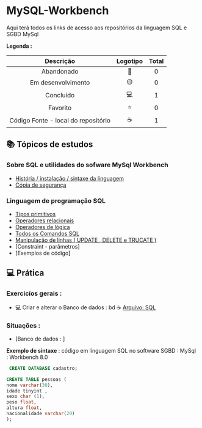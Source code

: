 # MySQL-Workbench 
 <p> Aqui terá todos os links de acesso aos repositórios da linguagem SQL  e SGBD MySql</p>
 

<strong> Legenda :</strong>

|Descrição | Logotipo   | Total |
|:--: |:--:|:--:|
| Abandonado | 🔴 | 0 |
| Em desenvolvimento    |  🟡  | 0 |
| Concluído    |  💻  | 1 |
| Favorito | ⭐ | 0 |
| Código Fonte - local do repositório | ☕| 1 |



## 📚 Tópicos de estudos 


### Sobre SQL e utilidades do sofware MySql Workbench

* [ História / instalação / sintaxe da linguagem   ](https://github.com/LeandroPereira2603/MySQL-Workbench/blob/main/Explica%C3%A7%C3%B4es/Historia-instala%C3%A7%C3%A3o.md)
* [Cópia de segurança](https://github.com/LeandroPereira2603/MySQL-Workbench/blob/main/Explica%C3%A7%C3%B4es/C%C3%B3pa%20de%20seguran%C3%A7a.md)



### Linguagem de programação SQL 

* [Tipos primitivos](https://github.com/LeandroPereira2603/MySQL-Workbench/blob/main/Explica%C3%A7%C3%B4es/tipos-primitivos.md)
* [Operadores relacionais](https://github.com/LeandroPereira2603/MySQL-Workbench/blob/main/Explica%C3%A7%C3%B4es/Operadores%20relacionais.md)
* [Operadores de lógica](https://github.com/LeandroPereira2603/MySQL-Workbench/blob/main/Explica%C3%A7%C3%B4es/Operadores%20de%20l%C3%B3gica.md)
* [ Todos os Comandos SQL  ](https://github.com/LeandroPereira2603/MySQL-Workbench/blob/main/Explica%C3%A7%C3%B4es/Comandos%20sql.md)
* [ Manipulação de linhas ( UPDATE , DELETE e TRUCATE )](https://github.com/LeandroPereira2603/MySQL-Workbench/blob/main/Explica%C3%A7%C3%B4es/Manipulando%20linhas%20(update%2Cdelete%2Ctruncate).md)
* [Constraint - parâmetros]
* [Exemplos de código]

## 💻 Prática 

### Exercicíos gerais : 

* 💻 Criar e alterar o Banco de dados : bd  ☕ [Arquivo: SQL](https://github.com/LeandroPereira2603/MySQL-Workbench/blob/main/Pratica/bd.sql)


### Situações : 

* [Banco de dados : ]

**Exemplo de sintaxe** : código em linguagem SQL no software SGBD : MySql : Workbench 8.0 
```sql
 CREATE DATABASE cadastro;
```
 ```sql
CREATE TABLE pessoas (
nome varchar(30),
idade tinyint ,
sexo char (1),
peso float,
altura float,
nacionalidade varchar(20)
);

 ```



